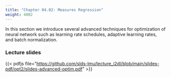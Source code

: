 ```yaml
---
title: "Chapter 04.02: Measures Regression"
weight: 4002
---
```

In this section we introduce several advanced techniques for optimization of neural network such as learning rate schedules, adaptive learning rates, and batch normalization.

<!--more-->

### Lecture slides

{{< pdfjs file="https://github.com/slds-lmu/lecture_i2dl/blob/main/slides-pdf/opt2/slides-advanced-optim.pdf" >}}

